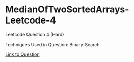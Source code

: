 # MedianOfTwoSortedArrays-Leetcode-4

Leetcode Question 4 (Hard)

Techniques Used in Question:
Binary-Search

[Link to Question](https://leetcode.com/problems/median-of-two-sorted-arrays/)
